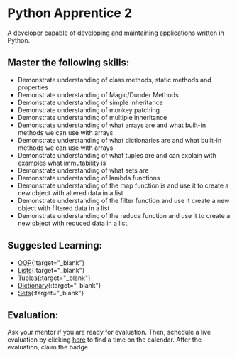 # Python Apprentice 2

A developer capable of developing and maintaining applications written in Python.

## Master the following skills:

* Demonstrate understanding of class methods, static methods and properties
* Demonstrate understanding of Magic/Dunder Methods
* Demonstrate understanding of simple inheritance
* Demonstrate understanding of monkey patching
* Demonstrate understanding of multiple inheritance
* Demonstrate understanding of what arrays are and what built-in methods we can use with arrays
* Demonstrate understanding of what dictionaries are and what built-in methods we can use with arrays
* Demonstrate understanding of what tuples are and can explain with examples what immutability is
* Demonstrate understanding of what sets are
* Demonstrate understanding of lambda functions
* Demonstrate understanding of the map function is and use it to create a new object with altered data in a list
* Demonstrate understanding of the filter function and use it create a new object with filtered data in a list
* Demonstrate understanding of the reduce function and use it to create a new object with reduced data in a list.

## Suggested Learning:

* [OOP](https://www.programiz.com/python-programming/object-oriented-programming){:target="_blank"}
* [Lists](https://www.programiz.com/python-programming/list){:target="_blank"}
* [Tuples](https://www.programiz.com/python-programming/tuple){:target="_blank"}
* [Dictionary](https://www.programiz.com/python-programming/dictionary){:target="_blank"}
* [Sets](https://www.programiz.com/python-programming/set ){:target="_blank"}

## Evaluation:

Ask your mentor if you are ready for evaluation. Then, schedule a live evaluation by clicking [here](http://evals.codex.academy) to find a time on the calendar. After the evaluation, claim the badge.